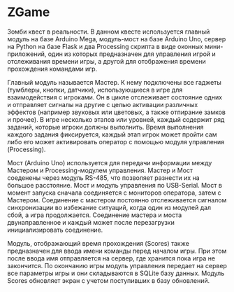 # ZGame
Зомби квест в реальности.
В данном квесте используется главный модуль на базе Arduino Mega, модуль-мост на базе Arduino Uno, сервер на Python 
на базе Flask и два Processing скрипта в виде оконных мини-приложений, один из которых предназначен для управления 
игрой и отслеживания времени игры, а другой для отображения времени прохождения командами игр.

Главный модуль называется Мастер. К нему подключены все гаджеты (тумблеры, кнопки, датчики), использующиеся в игре 
для взаимодействия с игроками. Он в цикле отслеживает состояние одних и отправляет сигналы на другие с целью 
активации различных эффектов (например звуковых или цветовых, а также отпирание замков и прочее).
В игре несколько этапов или уровней, каждый содержит ряд заданий, которые игроки должны выполнить. 
Время выполнения каждого задания фиксируется, каждый этап игрок может пройти сам либо его может активировать 
оператор с помощью модуля управления (Processing).

Мост (Arduino Uno) используется для передачи информации между Мастером и Processing-модулем управления.
Мастер и Мост соеденены через модуль RS-485, что позволяет разнести их на большое расстояние.
Мост и модуль управления по USB-Serial. Мост в момент запуска сначала соединяется с мониторов оператора, 
затем с Мастером. Соединение с мастером постоянно отслеживается сигналом синхронизации во избежание ситуаций, 
когда один из модулей дал сбой, а игра продолжается. Соединение мастера и моста двунаправленное и каждый может 
после перезагрузки инициализировать соединение.

Модуль, отображающий время прохождения (Scores) также предназначен для ввода имени команды перед началом игры.
При этом после ввода имя отправляется на сервер, где хранится пока игра не закончится.
По окончанию игры модуль управления передает на сервер все параметры игры и они складываются в SQLite базу данных.
Модуль Scores обновляет экран с учетом поступивших в базу обновлений.
